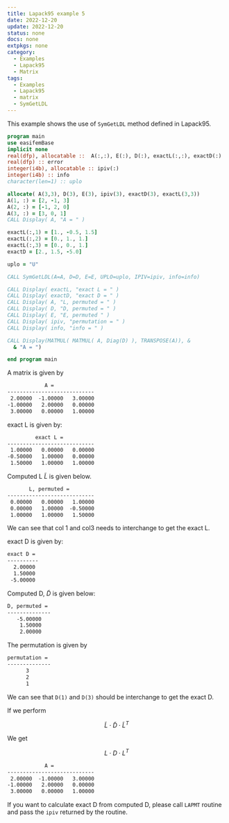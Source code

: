```yaml
---
title: Lapack95 example 5
date: 2022-12-20
update: 2022-12-20
status: none
docs: none
extpkgs: none
category:
  - Examples
  - Lapack95
  - Matrix
tags:
  - Examples
  - Lapack95
  - matrix
  - SymGetLDL
---
```


This example shows the use of `SymGetLDL` method defined in Lapack95.

```fortran
program main
use easifemBase
implicit none
real(dfp), allocatable ::  A(:,:), E(:), D(:), exactL(:,:), exactD(:)
real(dfp) :: error
integer(i4b), allocatable :: ipiv(:)
integer(i4b) :: info
character(len=1) :: uplo

allocate( A(3,3), D(3), E(3), ipiv(3), exactD(3), exactL(3,3))
A(1, :) = [2, -1, 3]
A(2, :) = [-1, 2, 0]
A(3, :) = [3, 0, 1]
CALL Display( A, "A = " )

exactL(:,1) = [1., -0.5, 1.5]
exactL(:,2) = [0., 1., 1.]
exactL(:,3) = [0., 0., 1.]
exactD = [2., 1.5, -5.0]

uplo = "U"

CALL SymGetLDL(A=A, D=D, E=E, UPLO=uplo, IPIV=ipiv, info=info)

CALL Display( exactL, "exact L = " )
CALL Display( exactD, "exact D = " )
CALL Display( A, "L, permuted = " )
CALL Display( D, "D, permuted = " )
CALL Display( E, "E, permuted " )
CALL Display( ipiv, "permutation = " )
CALL Display( info, "info = " )

CALL Display(MATMUL( MATMUL( A, Diag(D) ), TRANSPOSE(A)), &
  & "A = ")

end program main
```

A matrix is given by

```txt
            A =
----------------------------
 2.00000  -1.00000   3.00000
-1.00000   2.00000   0.00000
 3.00000   0.00000   1.00000
```

exact L is given by:

```txt
         exact L =
----------------------------
 1.00000   0.00000   0.00000
-0.50000   1.00000   0.00000
 1.50000   1.00000   1.00000
```

Computed L  $\tilde{L}$ is given below.

```txt
       L, permuted =
----------------------------
 0.00000   0.00000   1.00000
 0.00000   1.00000  -0.50000
 1.00000   1.00000   1.50000
```

We can see that col 1 and col3 needs to interchange to get the exact L.

exact D is given by:

```txt
exact D =
----------
  2.00000
  1.50000
 -5.00000
```

Computed D, $\tilde{D}$ is given below:

```txt
D, permuted =
--------------
   -5.00000
    1.50000
    2.00000
```

The permutation is given by

```txt
permutation =
--------------
      3
      2
      1
```

We can see that `D(1)` and `D(3)` should be interchange to get the exact D.

If we perform

$$
\tilde{L} \cdot \tilde{D} \cdot \tilde{L}^{T}
$$

We get

$$
L \cdot D \cdot L^{T}
$$

```txt
            A =
----------------------------
 2.00000  -1.00000   3.00000
-1.00000   2.00000   0.00000
 3.00000   0.00000   1.00000
```

If you want to calculate exact D from computed D, please call `LAPMT` routine and pass the `ipiv` returned by the routine.

